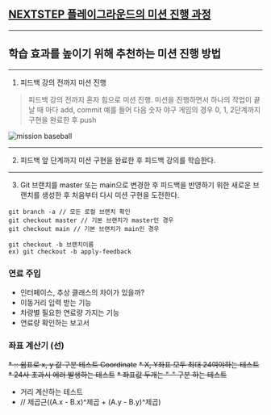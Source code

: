## [NEXTSTEP 플레이그라운드의 미션 진행 과정](https://github.com/next-step/nextstep-docs/blob/master/playground/README.md)

---
## 학습 효과를 높이기 위해 추천하는 미션 진행 방법

---
1. 피드백 강의 전까지 미션 진행 
> 피드백 강의 전까지 혼자 힘으로 미션 진행. 미션을 진행하면서 하나의 작업이 끝날 때 마다 add, commit
> 예를 들어 다음 숫자 야구 게임의 경우 0, 1, 2단계까지 구현을 완료한 후 push

![mission baseball](https://raw.githubusercontent.com/next-step/nextstep-docs/master/playground/images/mission_baseball.png)

---
2. 피드백 앞 단계까지 미션 구현을 완료한 후 피드백 강의를 학습한다.

---
3. Git 브랜치를 master 또는 main으로 변경한 후 피드백을 반영하기 위한 새로운 브랜치를 생성한 후 처음부터 다시 미션 구현을 도전한다.

```
git branch -a // 모든 로컬 브랜치 확인
git checkout master // 기본 브랜치가 master인 경우
git checkout main // 기본 브랜치가 main인 경우

git checkout -b 브랜치이름
ex) git checkout -b apply-feedback
```

### 연료 주입
* 인터페이스, 추상 클래스의 차이가 있을까?
* 이동거리 입력 받는 기능
* 차량별 필요한 연료량 가지는 기능
* 연료량 확인하는 보고서


### 좌표 계산기 (선)

~~* :: 쉼표로 x, y 값 구분 테스트 Coordinate~~
~~* X, Y좌표 모두 최대 24여야하는 테스트~~
~~* 24사 초과시 에러 발생하는 테스트~~ 
~~* 좌표값 두개는 "-" 구분 하는 테스트~~
* 거리 계산하는 테스트
*   // 제곱근((A.x - B.x)^제곱 + (A.y - B.y)^제곱)
